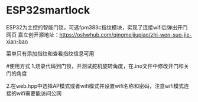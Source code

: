 # ESP32smartlock
ESP32为主控的智能门锁，可选fpm383c指纹模块，实现了连接wifi后弹出开门网页
嘉立创开源地址：https://oshwhub.com/qingmeijiupiao/zhi-wen-suo-jie-xian-ban

菜单只有添加指纹和查看指纹信息可用

#使用方式
1.烧录代码到门锁，并测试舵机旋转角度，在.ino文件中修改开门和关门的角度

2.在web.hpp中选择AP模式或者wifi模式并设置wifi名称和密码，注意wifi模式连接的wifi需要能访问公网

